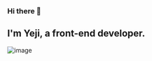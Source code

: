 ### Hi there 👋 
## I'm Yeji, a front-end developer.
![image](https://user-images.githubusercontent.com/84209266/221187228-d7e319b9-f0ca-4c26-b074-e6f00ee8a6f0.png)
<!--
**namYeJi9q/namYeJi9q** is a ✨ _special_ ✨ repository because its `README.md` (this file) appears on your GitHub profile.

Here are some ideas to get you started:

- 🔭 I’m currently working on ...
- 🌱 I’m currently learning ...
- 👯 I’m looking to collaborate on ...
- 🤔 I’m looking for help with ...
- 💬 Ask me about ...
- 📫 How to reach me: ...
- 😄 Pronouns: ...
- ⚡ Fun fact: ...
-->
